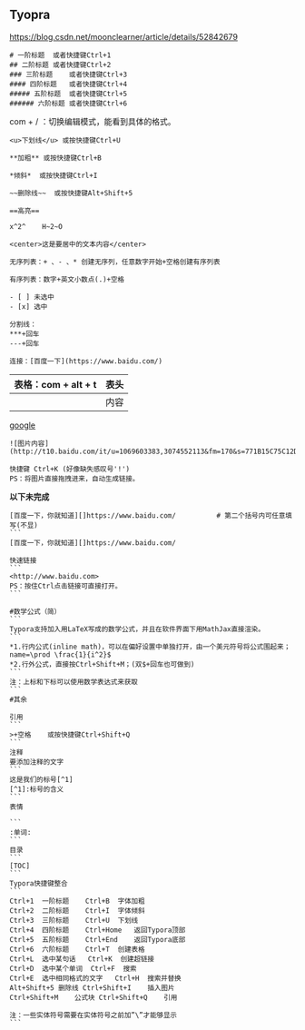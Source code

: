 ## Tyopra

https://blog.csdn.net/moonclearner/article/details/52842679

```
# 一阶标题  或者快捷键Ctrl+1
## 二阶标题 或者快捷键Ctrl+2
### 三阶标题    或者快捷键Ctrl+3
#### 四阶标题   或者快捷键Ctrl+4
##### 五阶标题  或者快捷键Ctrl+5
###### 六阶标题 或者快捷键Ctrl+6
```



com + / ：切换编辑模式，能看到具体的格式。



```
<u>下划线</u> 或按快捷键Ctrl+U
```

```
**加粗** 或按快捷键Ctrl+B
```

```
*倾斜*  或按快捷键Ctrl+I
```

```
~~删除线~~  或按快捷键Alt+Shift+5
```

```
==高亮==
```

```
x^2^    H~2~O
```

```
<center>这是要居中的文本内容</center>
```

```
无序列表：+ 、- 、* 创建无序列，任意数字开始+空格创建有序列表
```

```
有序列表：数字+英文小数点(.)+空格
```

```
- [ ] 未选中
- [x] 选中
```

```
分割线：
***+回车  
---+回车  
```

```
连接：[百度一下](https://www.baidu.com/)
```

| 表格：com + alt + t | 表头 |
| ------------------- | ---- |
|                     | 内容 |



[google](https://www.google.com)

```
![图片内容](http://t10.baidu.com/it/u=1069603383,3074552113&fm=170&s=771B15C75C12D8D61C3C69FB0300501F&w=640&h=426&img.JPEG)

快捷键 Ctrl+K (好像缺失感叹号'!')
PS：将图片直接拖拽进来，自动生成链接。
```

**以下未完成**

```
[百度一下，你就知道][]https://www.baidu.com/          # 第二个括号内可任意填写(不显)
​```
[百度一下，你就知道][]https://www.baidu.com/

快速链接
​```
<http://www.baidu.com>
PS：按住Ctrl点击链接可直接打开。
​```

#数学公式（简）
​```
Typora支持加入用LaTeX写成的数学公式，并且在软件界面下用MathJax直接渲染。
​```
*1.行内公式(inline math)，可以在偏好设置中单独打开，由一个美元符号将公式围起来；name=\prod \frac{1}{i^2}$
*2.行外公式，直接按Ctrl+Shift+M；(双$+回车也可做到)
​```
注：上标和下标可以使用数学表达式来获取
​```
#其余

引用
​```
>+空格    或按快捷键Ctrl+Shift+Q
​```
注释
要添加注释的文字
​```
这是我们的标号[^1]
[^1]:标号的含义
​```
表情

​```
:单词:
​```
目录
​```
[TOC]
​```
Typora快捷键整合
​```
Ctrl+1  一阶标题    Ctrl+B  字体加粗
Ctrl+2  二阶标题    Ctrl+I  字体倾斜
Ctrl+3  三阶标题    Ctrl+U  下划线
Ctrl+4  四阶标题    Ctrl+Home   返回Typora顶部
Ctrl+5  五阶标题    Ctrl+End    返回Typora底部
Ctrl+6  六阶标题    Ctrl+T  创建表格
Ctrl+L  选中某句话   Ctrl+K  创建超链接
Ctrl+D  选中某个单词  Ctrl+F  搜索
Ctrl+E  选中相同格式的文字   Ctrl+H  搜索并替换
Alt+Shift+5 删除线 Ctrl+Shift+I    插入图片
Ctrl+Shift+M    公式块 Ctrl+Shift+Q    引用

注：一些实体符号需要在实体符号之前加”\”才能够显示
​```
```



